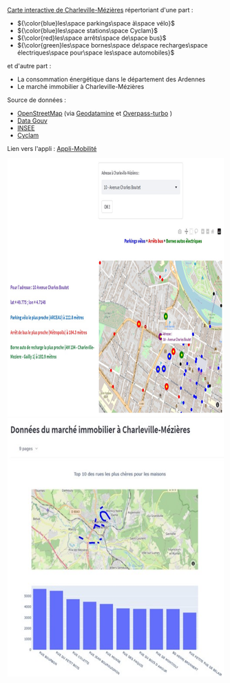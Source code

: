 [Carte interactive de Charleville-Mézières](https://ardennes-mobilite.streamlit.app/) répertoriant d'une part :

 - ${\color{blue}les\space parkings\space à\space vélo}$
 - ${\color{blue}les\space stations\space Cyclam}$
 - ${\color{red}les\space arrêts\space de\space bus}$
 - ${\color{green}les\space bornes\space de\space recharges\space électriques\space pour\space les\space automobiles}$

et d'autre part :

 - La consommation énergétique dans le département des Ardennes
 - Le marché immobilier à Charleville-Mézières 



Source de données :
 - [OpenStreetMap](https://www.openstreetmap.org/) (via [Geodatamine](https://geodatamine.fr/)  et [Overpass-turbo](https://overpass-turbo.eu/) )  
 - [Data Gouv](https://www.data.gouv.fr/fr/pages/donnees-energie/)  
 - [INSEE](https://www.insee.fr/fr/statistiques/6683037)
 - [Cyclam](https://cyclam.ecovelo.mobi/#/home)

Lien vers l'appli : [Appli-Mobilité](https://ardennes-mobilite.streamlit.app/)  
<p>
 <a href="https://ardennes-mobilite.streamlit.app/" target="_blank"><img src="Appli_Mobilite.jpg" width="600" height="600">
<a href="https://ardennes-mobilite.streamlit.app/" target="_blank"><img src="Capture1.jpg" width="600" height="600">
 </p>
